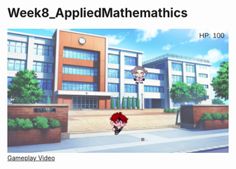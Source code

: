 # Week8_AppliedMathemathics

![Screenshot 1](sc1.png)
[Gameplay Video](https://drive.google.com/file/d/1fDI7E2QL5jX7nKwc9p8d4PcTd0RrghKC/view?usp=sharing)